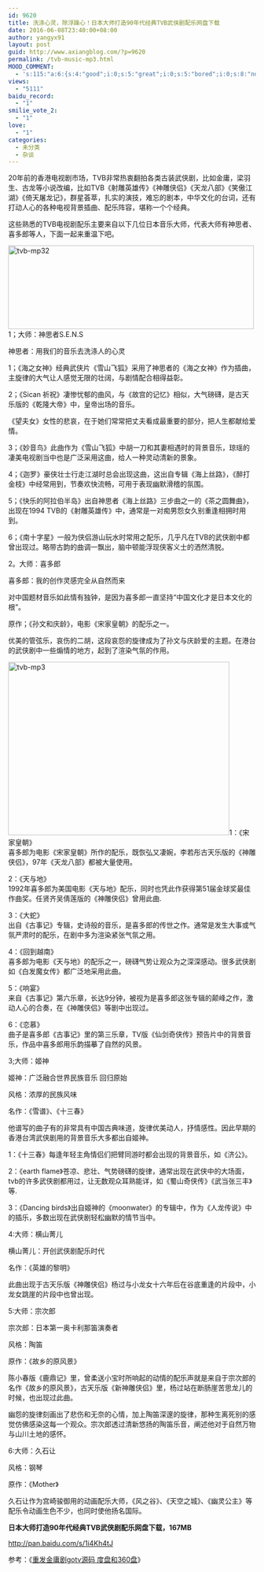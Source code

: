 ```yaml
---
id: 9620
title: 洗涤心灵，除浮躁心！日本大师打造90年代经典TVB武侠剧配乐网盘下载
date: 2016-06-08T23:40:00+08:00
author: yangyx91
layout: post
guid: http://www.axiangblog.com/?p=9620
permalink: /tvb-music-mp3.html
MOOD_COMMENT:
  - 's:115:"a:6:{s:4:"good";i:0;s:5:"great";i:0;s:5:"bored";i:0;s:8:"nonsense";i:0;s:13:"notunderstand";i:0;s:7:"passing";i:0;}";'
views:
  - "5111"
baidu_record:
  - "1"
smilie_vote_2:
  - "1"
love:
  - "1"
categories:
  - 未分类
  - 杂谈
---
```

20年前的香港电视剧市场，TVB非常热衷翻拍各类古装武侠剧，比如金庸，梁羽生、古龙等小说改编，比如TVB《射雕英雄传》《神雕侠侣》《天龙八部》《笑傲江湖》《倚天屠龙记》，群星荟萃，扎实的演技，难忘的剧本，中华文化的台词，还有打动人心的各种电视背景插曲、配乐阵容，堪称一个个经典。

这些熟悉的TVB电视剧配乐主要来自以下几位日本音乐大师，代表大师有神思者、喜多郎等人，下面一起来重温下吧。

<a href="http://www.axiangblog.com/tvb-music-mp3.html/tvb-mp32" rel="attachment wp-att-9622" target="_blank"  rel="nofollow" ><img loading="lazy" class="aligncenter size-full wp-image-9622" src="http://www.axiangblog.com/wp-content/uploads/2016/06/tvb-mp32.jpg" alt="tvb-mp32" width="500" height="170" /></a>1；大师：神思者S.E.N.S

神思者：用我们的音乐去洗涤人的心灵

1；《海之女神》经典武侠片《雪山飞狐》采用了神思者的《海之女神》作为插曲，主旋律的大气让人感觉无限的壮阔，与剧情配合相得益彰。

2；《Sican 祈祝》凄惨忧郁的曲风，与《故宫的记忆》相似，大气磅礴，是古天乐版的《乾隆大帝》中，皇帝出场的音乐。

《望夫女》女性的悲哀，在于她们常常把丈夫看成最重要的部分，把人生都献给爱情。

3；《妙音鸟》此曲作为《雪山飞狐》中胡一刀和其妻相遇时的背景音乐，琼瑶的凄美电视剧当中也是广泛采用这曲，给人一种灵动清新的景象。

4；《迦罗》豪侠壮士行走江湖时总会出现这曲，这出自专辑《海上丝路》，《醉打金枝》中经常用到，节奏欢快流畅，可用于表现幽默滑稽的氛围。

5；《快乐的阿拉伯半岛》出自神思者《海上丝路》三步曲之一的《茶之圆舞曲》，出现在1994 TVB的《射雕英雄传》中，通常是一对痴男怨女久别重逢相拥时用到。

6；《南十字星》一般为侠侣游山玩水时常用之配乐，几乎凡在TVB的武侠剧中都曾出现过。略带古韵的曲调一飘出，脑中顿能浮现侠客义士的洒然清脱。

2。大师：喜多郎

喜多郎：我的创作灵感完全从自然而来

对中国题材音乐如此情有独钟，是因为喜多郎一直坚持“中国文化才是日本文化的根”。

原作；《孙文和庆龄》，电影《宋家皇朝》的配乐之一。

优美的管弦乐，哀伤的二胡，这段哀怨的旋律成为了孙文与庆龄爱的主题。在港台的武侠剧中一些煽情的地方，起到了渲染气氛的作用。

<a href="http://www.axiangblog.com/tvb-music-mp3.html/tvb-mp3" rel="attachment wp-att-9621" target="_blank"  rel="nofollow" ><img loading="lazy" class="aligncenter size-full wp-image-9621" src="http://www.axiangblog.com/wp-content/uploads/2016/06/tvb-mp3.jpg" alt="tvb-mp3" width="450" height="352" /></a>1：《宋家皇朝》  
喜多郎为电影《宋家皇朝》所作的配乐，既恢弘又凄婉，李若彤古天乐版的《神雕侠侣》，97年《天龙八部》都被大量使用。

2：《天与地》  
1992年喜多郎为美国电影《天与地》配乐，同时也凭此作获得第51届金球奖最佳作曲奖。任贤齐吴倩莲版的《神雕侠侣》曾用此曲.

3：《大蛇》  
出自《古事记》专辑，史诗般的音乐，是喜多郎的传世之作。通常是发生大事或气氛严肃时的配乐，在剧中多为渲染紧张气氛之用。

4：《回到越南》  
喜多郎为电影《天与地》的配乐之一，磅礴气势让观众为之深深感动。很多武侠剧如《白发魔女传》都广泛地采用此曲。

5：《响宴》  
来自《古事记》第六乐章，长达9分钟，被视为是喜多郎这张专辑的颠峰之作，激动人心的合奏，在《神雕侠侣》等剧中出现过。

6：《恋慕》  
曲子是喜多郎《古事记》里的第三乐章，TV版《仙剑奇侠传》预告片中的背景音乐，作品中喜多郎用乐韵描摹了自然的风景。

3;大师：姬神

姬神：广泛融合世界民族音乐 回归原始

风格：浓厚的民族风味

名作：《雪谱》、《十三春》

他谱写的曲子有的非常具有中国古典味道，旋律优美动人，抒情感性。因此早期的香港台湾武侠剧用的背景音乐大多都出自姬神。

1：《十三春》每逢年轻主角情侣们把臂同游时都会出现的背景音乐，如《济公》。

2：《earth flame》苍凉、悲壮、气势磅礴的旋律，通常出现在武侠中的大场面，tvb的许多武侠剧都用过，让无数观众耳熟能详，如《蜀山奇侠传》《武当张三丰》等.

3：《Dancing birds》出自姬神的《moonwater》的专辑中，作为《人龙传说》中的插乐，多数出现在武侠剧轻松幽默的情节当中。

4:大师：横山菁儿

横山菁儿：开创武侠剧配乐时代

名作：《英雄的黎明》

此曲出现于古天乐版《神雕侠侣》杨过与小龙女十六年后在谷底重逢的片段中，小龙女跳崖的片段中也曾出现。

5:大师：宗次郎

宗次郎：日本第一奥卡利那笛演奏者

风格：陶笛

原作：《故乡的原风景》

陈小春版《鹿鼎记》里，曾柔送小宝时所响起的动情的配乐声就是来自于宗次郎的名作《故乡的原风景》，古天乐版《新神雕侠侣》里，杨过站在断肠崖苦思龙儿的时候，也出现过此曲。

幽怨的旋律刻画出了悲伤和无奈的心情，加上陶笛深邃的旋律，那种生离死别的感觉仿佛感染这每一个观众。宗次郎透过清新悠扬的陶笛乐音，阐述他对于自然万物与山川土地的感怀。

6:大师：久石让

风格：钢琴

原作：《Mother》

久石让作为宫崎骏御用的动画配乐大师，《风之谷》、《天空之城》、《幽灵公主》等配乐令动画生色不少，也同时使他扬名国际。

**日本大师打造90年代经典TVB武侠剧配乐网盘下载，167MB**

<a href="http://pan.baidu.com/s/1i4Kh4tJ" target="_blank"  rel="nofollow" >http://pan.baidu.com/s/1i4Kh4tJ</a>

参考：《<a href="http://tieba.baidu.com/p/4390642825" target="_blank"  rel="nofollow" >重发金庸剧gotv源码 度盘和360盘</a>》